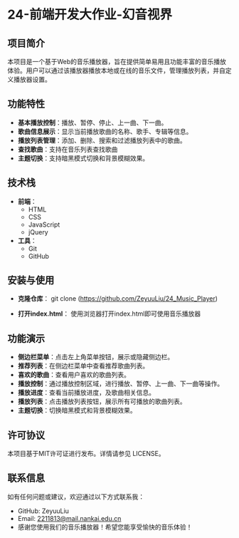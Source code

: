 # 24-前端开发大作业-幻音视界

## 项目简介
本项目是一个基于Web的音乐播放器，旨在提供简单易用且功能丰富的音乐播放体验。用户可以通过该播放器播放本地或在线的音乐文件，管理播放列表，并自定义播放器设置。

## 功能特性
- **基本播放控制**：播放、暂停、停止、上一曲、下一曲。
- **歌曲信息展示**：显示当前播放歌曲的名称、歌手、专辑等信息。
- **播放列表管理**：添加、删除、搜索和过滤播放列表中的歌曲。
- **查找歌曲**：支持在音乐列表查找歌曲
- **主题切换**：支持暗黑模式切换和背景模糊效果。

## 技术栈
- **前端**：
  - HTML
  - CSS
  - JavaScript
  - jQuery
- **工具**：
  - Git
  - GitHub

## 安装与使用

- **克隆仓库**：
   git clone (https://github.com/ZeyuuLiu/24_Music_Player)
   
- **打开index.html**：
   使用浏览器打开index.html即可使用音乐播放器

## 功能演示
- **侧边栏菜单**：点击左上角菜单按钮，展示或隐藏侧边栏。
- **推荐列表**：在侧边栏菜单中查看推荐歌曲列表。
- **喜欢的歌曲**：查看用户喜欢的歌曲列表。
- **播放控制**：通过播放控制区域，进行播放、暂停、上一曲、下一曲等操作。
- **播放进度**：查看当前播放进度，及歌曲相关信息。
- **播放列表**：点击播放列表按钮，展示所有可播放的歌曲列表。
- **主题切换**：切换暗黑模式和背景模糊效果。

## 许可协议
本项目基于MIT许可证进行发布。详情请参见 LICENSE。

## 联系信息
如有任何问题或建议，欢迎通过以下方式联系我：
- GitHub: ZeyuuLiu
- Email: 2211813@mail.nankai.edu.cn
- 感谢您使用我们的音乐播放器！希望您能享受愉快的音乐体验！

